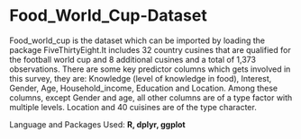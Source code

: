# Food_World_Cup-Dataset

   Food_world_cup is the dataset which can be imported by loading the package FiveThirtyEight.It includes 32 country cusines that are qualified for the football world cup and 8 additional cusines and a total of 1,373 observations. There are some key predictor columns which gets involved in this survey, they are: Knowledge (level of knowledge in food), Interest, Gender, Age, Household_income, Education and Location. Among these columns, except Gender and age, all other columns are of a type factor with multiple levels. Location and 40 cuisines are of the type character.

Language and Packages Used:  **R, dplyr, ggplot**

